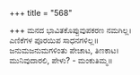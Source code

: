 +++
title = "568"

+++
ಮನದ ಭಾವಿತಕೊಪ್ಪುವುಪಕರಣ ನಮಗಿಲ್ಲ।  
ಎಣಿಕೆಗಳ ಪೂರಯಿಪ ಸಾಧನಗಳಿಲ್ಲ॥  
ಜನುಮಜನುಮಗಳಿಂತು ಪೇಚಾಟ, ತಿಣಕಾಟ।  
ಮುನಿವುದಾರಲಿ, ಪೇಳು? - ಮಂಕುತಿಮ್ಮ॥  
